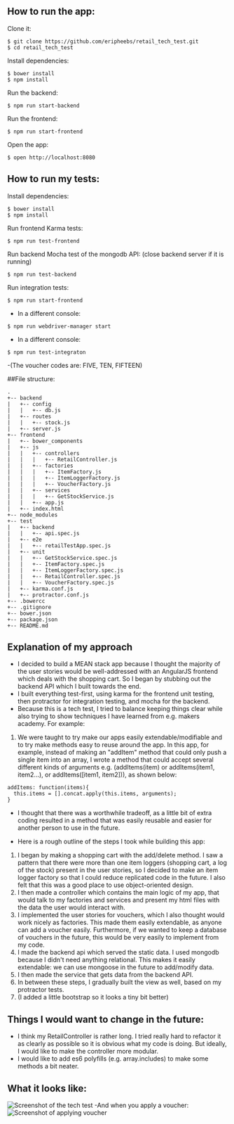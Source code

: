 ## How to run the app:
Clone it:
```
$ git clone https://github.com/eripheebs/retail_tech_test.git
$ cd retail_tech_test
```
Install dependencies:
```
$ bower install
$ npm install

```
Run the backend:
```
$ npm run start-backend
```
Run the frontend:
```
$ npm run start-frontend
```
Open the app:
```
$ open http://localhost:8080
```
## How to run my tests:
Install dependencies:
```
$ bower install
$ npm install

```
Run frontend Karma tests:
```
$ npm run test-frontend
```
Run backend Mocha test of the mongodb API: (close backend server if it is running)
```
$ npm run test-backend
```
Run integration tests:
```
$ npm run start-frontend
```
- In a different console:
```
$ npm run webdriver-manager start
```
- In a different console:
```
$ npm run test-integraton
```

-(The voucher codes are: FIVE, TEN, FIFTEEN)

##File structure:
```
.
+-- backend
|   +-- config
|   |   +-- db.js
|   +-- routes
|   |   +-- stock.js
|   +-- server.js
+-- frontend
|   +-- bower_components
|   +-- js
|   |   +-- controllers
|   |   |   +-- RetailController.js
|   |   +-- factories
|   |   |   +-- ItemFactory.js
|   |   |   +-- ItemLoggerFactory.js
|   |   |   +-- VoucherFactory.js
|   |   +-- services
|   |   |   +-- GetStockService.js
|   |   +-- app.js
|   +-- index.html
+-- node_modules
+-- test
|   +-- backend
|   |   +-- api.spec.js
|   +-- e2e
|   |   +-- retailTestApp.spec.js
|   +-- unit
|   |   +-- GetStockService.spec.js
|   |   +-- ItemFactory.spec.js
|   |   +-- ItemLoggerFactory.spec.js
|   |   +-- RetailController.spec.js
|   |   +-- VoucherFactory.spec.js
|   +-- karma.conf.js
|   +-- protractor.conf.js
+-- .bowercc
+-- .gitignore
+-- bower.json
+-- package.json
+-- README.md
```

## Explanation of my approach

- I decided to build a MEAN stack app because I thought the majority of the user stories would be well-addressed with an AngularJS frontend which deals with the shopping cart. So I began by stubbing out the backend API which I built towards the end.
- I built everything test-first, using karma for the frontend unit testing, then protractor for integration testing, and mocha for the backend.
- Because this is a tech test, I tried to balance keeping things clear while also trying to show techniques I have learned from e.g. makers academy. For example:
1. We were taught to try make our apps easily extendable/modifiable and to try make methods easy to reuse around the app. In this app, for example, instead of making an "addItem" method that could only push a single item into an array, I wrote a method that could accept several different kinds of arguments e.g. (addItems(item) or addItems(item1, item2...), or addItems([item1, item2])), as shown below:
```
addItems: function(items){
  this.items = [].concat.apply(this.items, arguments);
}
```
- I thought that there was a worthwhile tradeoff, as a little bit of extra coding resulted in a method that was easily reusable and easier for another person to use in the future.

- Here is a rough outline of the steps I took while building this app:
1. I began by making a shopping cart with the add/delete method. I saw a pattern that there were more than one item loggers (shopping cart, a log of the stock) present in the user stories, so I decided to make an item logger factory so that I could reduce replicated code in the future. I also felt that this was a good place to use object-oriented design.
2. I then made a controller which contains the main logic of my app, that would talk to my factories and services and present my html files with the data the user would interact with.  
3. I implemented the user stories for vouchers, which I also thought would work nicely as factories. This made them easily extendable, as anyone can add a voucher easily. Furthermore, if we wanted to keep a database of vouchers in the future, this would be very easily to implement from my code.
4. I made the backend api which served the static data. I used mongodb because I didn't need anything relational. This makes it easily extendable: we can use mongoose in the future to add/modify data.
5. I then made the service that gets data from the backend API.
6. In between these steps, I gradually built the view as well, based on my protractor tests.
7. (I added a little bootstrap so it looks a tiny bit better)

## Things I would want to change in the future:
- I think my RetailController is rather long. I tried really hard to refactor it as clearly as possible so it is obvious what my code is doing. But ideally, I would like to make the controller more modular.
- I would like to add es6 polyfills (e.g. array.includes) to make some methods a bit neater.

## What it looks like:
![Screenshot of the tech test](https://cloud.githubusercontent.com/assets/16217360/18030845/add03c72-6cbf-11e6-89e2-1638ab70fbad.png)
-And when you apply a voucher:
![Screenshot of applying voucher](https://cloud.githubusercontent.com/assets/16217360/18030846/ae9fde28-6cbf-11e6-9c19-c66c7b3f6429.png)
